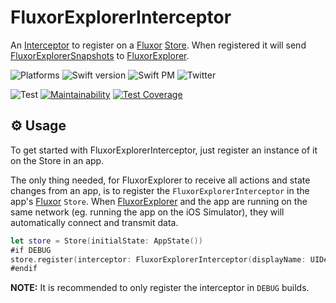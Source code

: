 # FluxorExplorerInterceptor

An [Interceptor](https://github.com/FluxorOrg/Fluxor/blob/master/Sources/Fluxor/Interceptor.swift)  to register on a [Fluxor](https://github.com/FluxorOrg/Fluxor) [Store](https://github.com/FluxorOrg/Fluxor/blob/master/Sources/Fluxor/Store.swift). When registered it will send [FluxorExplorerSnapshots](https://github.com/FluxorOrg/FluxorExplorerSnapshot) to [FluxorExplorer](https://github.com/FluxorOrg/FluxorExplorer).

![Platforms](https://img.shields.io/badge/platforms-Mac+iOS-brightgreen.svg?style=flat)
![Swift version](https://img.shields.io/badge/Swift-5.2-brightgreen.svg)
![Swift PM](https://img.shields.io/badge/SwiftPM-compatible-brightgreen.svg?style=flat)
![Twitter](https://img.shields.io/badge/twitter-@mortengregersen-blue.svg?style=flat)

![Test](https://github.com/FluxorOrg/FluxorExplorerInterceptor/workflows/CI/badge.svg)
[![Maintainability](https://api.codeclimate.com/v1/badges/fe7eab769644c665f08a/maintainability)](https://codeclimate.com/github/FluxorOrg/FluxorExplorerInterceptor/maintainability)
[![Test Coverage](https://api.codeclimate.com/v1/badges/fe7eab769644c665f08a/test_coverage)](https://codeclimate.com/github/FluxorOrg/FluxorExplorerInterceptor/test_coverage)

## ⚙️ Usage
To get started with FluxorExplorerInterceptor, just register an instance of it on the  Store in an app.

The only thing needed, for FluxorExplorer to receive all actions and state changes from an app, is to register the `FluxorExplorerInterceptor` in the app's [Fluxor](https://github.com/FluxorOrg/Fluxor) `Store`. When [FluxorExplorer](https://github.com/FluxorOrg/FluxorExplorer) and the app are running on the same network (eg. running the app on the iOS Simulator), they will automatically connect and transmit data.

```swift
let store = Store(initialState: AppState())
#if DEBUG
store.register(interceptor: FluxorExplorerInterceptor(displayName: UIDevice.current.name))
#endif
```

**NOTE:** It is recommended to only register the interceptor in `DEBUG` builds.
